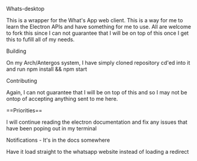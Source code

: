 Whats-desktop

This is a wrapper for the What's App web client. This is a way for me to learn the Electron APIs and have something for me to use. All are welcome to fork this since I can not 
guarantee that I will be on top of this once I get this to fufill all of my needs.

Building

On my Arch/Antergos system, I have simply cloned repository cd'ed into 
it and run npm install && npm start

Contributing

Again, I can not guarantee that I will be on top of this and so I may 
not be ontop of accepting anything sent to me here.

==Priorities==

I will continue reading the electron documentation and fix any issues 
that have been poping out in my terminal

Notifications - It's in the docs somewhere

Have it load straight to the whatsapp website instead of loading a 
redirect
